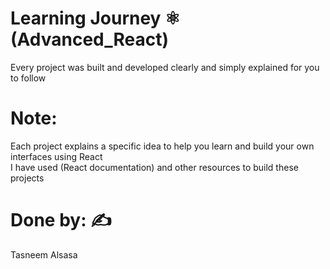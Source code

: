 # Learning Journey ⚛️ (Advanced_React)
Every project was built and developed clearly and simply explained for you to follow
# Note:
Each project explains a specific idea to help you learn and build your own interfaces using React <br>
I have used (React documentation) and other resources to build these projects
# Done by: ✍️
Tasneem Alsasa 
